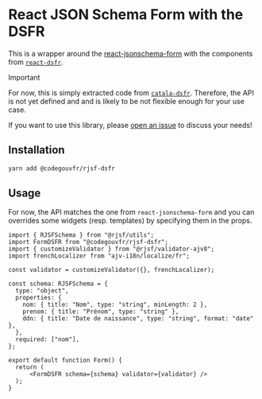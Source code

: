 # React JSON Schema Form with the DSFR

This is a wrapper around the
[react-jsonschema-form](https://rjsf-team.github.io/react-jsonschema-form/docs/)
with the components from
[`react-dsfr`](https://github.com/codegouvfr/react-dsfr).

> [!IMPORTANT]
> For now, this is simply extracted code from
> [`catala-dsfr`](https://github.com/CatalaLang/catala-dsfr).
> Therefore, the API is not yet defined and and is likely to be not flexible
> enough for your use case.
>
> If you want to use this library, please [open an
> issue](https://github.com/codegouvfr/rjsf-dsfr/issues) to discuss your needs!

## Installation

```bash
yarn add @codegouvfr/rjsf-dsfr
```

## Usage

For now, the API matches the one from `react-jsonschema-form` and you can
overrides some widgets (resp. templates) by specifying them in the props.

```tsx
import { RJSFSchema } from "@rjsf/utils";
import FormDSFR from "@codegouvfr/rjsf-dsfr";
import { customizeValidator } from "@rjsf/validator-ajv8";
import frenchLocalizer from "ajv-i18n/localize/fr";

const validator = customizeValidator({}, frenchLocalizer);

const schema: RJSFSchema = {
  type: "object",
  properties: {
    nom: { title: "Nom", type: "string", minLength: 2 },
    prenom: { title: "Prénom", type: "string" },
    ddn: { title: "Date de naissance", type: "string", format: "date" },
  },
  required: ["nom"],
};

export default function Form() {
  return (
      <FormDSFR schema={schema} validator={validator} />
  );
}
```
